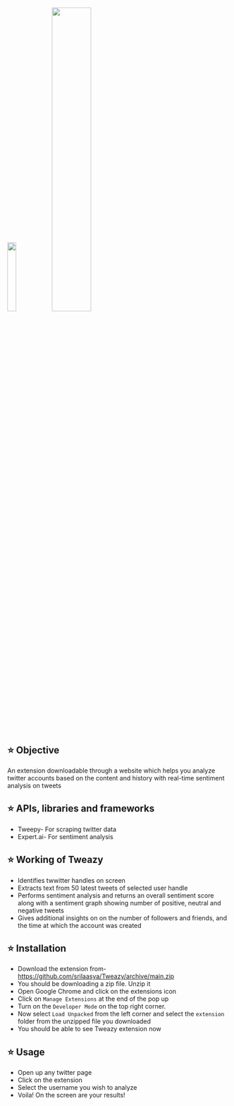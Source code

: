 # <img width="20%" src="https://user-images.githubusercontent.com/54776537/109198721-90b4de80-77c4-11eb-90e0-4b3de72e2016.gif"><img width="42%" src="https://user-images.githubusercontent.com/54776537/109186732-3feab900-77b7-11eb-8cf3-029ccc375cdb.png">


## :star: Objective

An extension downloadable through a website which helps you analyze twitter accounts based on the content and history with real-time sentiment analysis on tweets

## :star: APIs, libraries and frameworks
- Tweepy- For scraping twitter data
- Expert.ai- For sentiment analysis

## :star: Working of Tweazy
- Identifies twwitter handles on screen
- Extracts text from 50 latest tweets of selected user handle
- Performs sentiment analysis and returns an overall sentiment score along with a sentiment graph showing number of positive, neutral and negative tweets
- Gives additional insights on on the number of followers and friends, and the time at which the account was created

## :star: Installation
- Download the extension from- https://github.com/srilaasya/Tweazy/archive/main.zip
- You should be downloading a zip file. Unzip it
- Open Google Chrome and click on the extensions icon
- Click on `Manage Extensions` at the end of the pop up
- Turn on the `Developer Mode` on the top right corner.
- Now select `Load Unpacked` from the left corner and select the `extension` folder from the unzipped file you downloaded
- You should be able to see Tweazy extension now

## :star: Usage
- Open up any twitter page
- Click on the extension
- Select the username you wish to analyze
- Voila! On the screen are your results!
